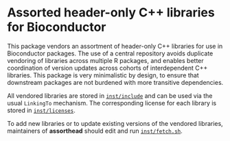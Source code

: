 # Assorted header-only C++ libraries for Bioconductor

This package vendors an assortment of header-only C++ libraries for use in Bioconductor packages. 
The use of a central repository avoids duplicate vendoring of libraries across multiple R packages,
and enables better coordination of version updates across cohorts of interdependent C++ libraries.
This package is very minimalistic by design, to ensure that downstream packages are not burdened with more transitive dependencies.

All vendored libraries are stored in [`inst/include`](inst/include) and can be used via the usual `LinkingTo` mechanism.
The corresponding license for each library is stored in [`inst/licenses`](inst/include).

To add new libraries or to update existing versions of the vendored libraries,
maintainers of **assorthead** should edit and run [`inst/fetch.sh`](inst/fetch.sh). 
